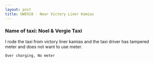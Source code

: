 ```yaml
---
layout: post
title: UWE918 - Near Victory Liner Kamias
---
```


### Name of taxi: Noel & Vergie Taxi

I rode the taxi from victory liner kamias and the taxi driver has tampered meter and does not want to use meter.

```Over charging, No meter```
